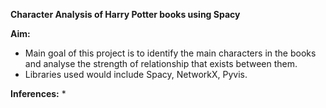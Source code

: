 **Character Analysis of Harry Potter books using Spacy**

**Aim:**
* Main goal of this project is to identify the main characters in the books and analyse the strength of relationship that exists between them.
* Libraries used would include Spacy, NetworkX, Pyvis.

**Inferences:**
* 
